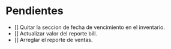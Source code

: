 # Pendientes

- [] Quitar la seccion de fecha de vencimiento en el inventario.
- [] Actualizar valor del reporte bill.
- [] Arreglar el reporte de ventas.